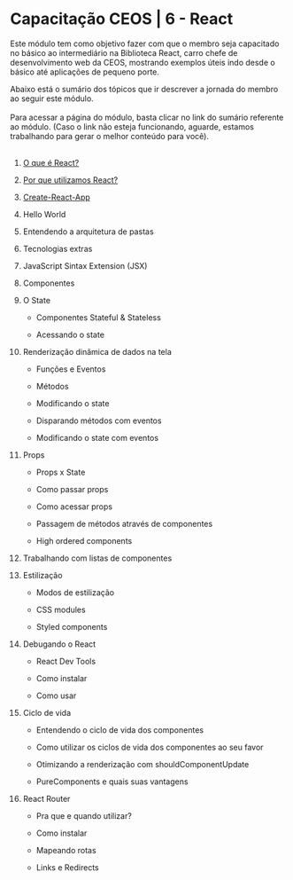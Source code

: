 # Capacitação CEOS | 6 - React


Este módulo tem como objetivo fazer com que o membro seja capacitado no básico ao intermediário na Biblioteca React, carro chefe de desenvolvimento web da CEOS, mostrando exemplos úteis indo desde o básico até aplicações de pequeno porte.

Abaixo está o sumário dos tópicos que ir descrever a jornada do membro ao seguir este módulo.
<br/><br/>
Para acessar a página do módulo, basta clicar no link do sumário referente ao módulo. (Caso o link não esteja funcionando, aguarde, estamos trabalhando para gerar o melhor conteúdo para você).
<br/><br/>

1. [O que é React?](https://ceos-jr.github.io/Capacitacao-CEOS-6-React/1-oqueereact)

2. [Por que utilizamos React?](https://ceos-jr.github.io/Capacitacao-CEOS-6-React/porqueutilizamosreact)

3. [Create-React-App](https://ceos-jr.github.io/Capacitacao-CEOS-6-React/3-create-react-app)
	
4. Hello World 

5. Entendendo a arquitetura de pastas

6. Tecnologias extras

7. JavaScript Sintax Extension (JSX)


8. Componentes

9. O State

    * Componentes Stateful & Stateless
	
    * Acessando o state


10. Renderização dinâmica de dados na tela

    * Funções e Eventos
  
    * Métodos

    * Modificando o state

    * Disparando métodos com eventos

    * Modificando o state com eventos

11. Props
 
    * Props x State

    * Como passar props

    * Como acessar props

    * Passagem de métodos através de componentes

    * High ordered components




12. Trabalhando com listas de componentes



13. Estilização

    * Modos de estilização

    * CSS modules

    * Styled components

14. Debugando o React

    * React Dev Tools

    * Como instalar

    * Como usar

15. Ciclo de vida

    * Entendendo o ciclo de vida dos componentes

    * Como utilizar os ciclos de vida dos componentes ao seu favor

    * Otimizando a renderização com shouldComponentUpdate

    * PureComponents e quais suas vantagens


16. React Router

    * Pra que e quando utilizar?

    * Como instalar

    * Mapeando rotas

    * Links e Redirects
